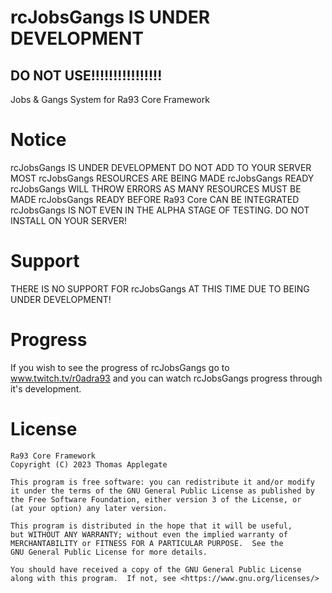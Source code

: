 # rcJobsGangs IS UNDER DEVELOPMENT
## DO NOT USE!!!!!!!!!!!!!!!!

Jobs & Gangs System for Ra93 Core Framework

# Notice

rcJobsGangs IS UNDER DEVELOPMENT
DO NOT ADD TO YOUR SERVER
MOST rcJobsGangs RESOURCES ARE BEING MADE rcJobsGangs READY
rcJobsGangs WILL THROW ERRORS AS MANY RESOURCES MUST BE MADE rcJobsGangs READY BEFORE Ra93 Core CAN BE INTEGRATED
rcJobsGangs IS NOT EVEN IN THE ALPHA STAGE OF TESTING.
DO NOT INSTALL ON YOUR SERVER!

# Support

THERE IS NO SUPPORT FOR rcJobsGangs AT THIS TIME DUE TO BEING UNDER DEVELOPMENT!

# Progress

If you wish to see the progress of rcJobsGangs go to www.twitch.tv/r0adra93 and you can watch rcJobsGangs progress through it's development.

# License
    Ra93 Core Framework
    Copyright (C) 2023 Thomas Applegate
    
    This program is free software: you can redistribute it and/or modify
    it under the terms of the GNU General Public License as published by
    the Free Software Foundation, either version 3 of the License, or
    (at your option) any later version.

    This program is distributed in the hope that it will be useful,
    but WITHOUT ANY WARRANTY; without even the implied warranty of
    MERCHANTABILITY or FITNESS FOR A PARTICULAR PURPOSE.  See the
    GNU General Public License for more details.

    You should have received a copy of the GNU General Public License
    along with this program.  If not, see <https://www.gnu.org/licenses/>
